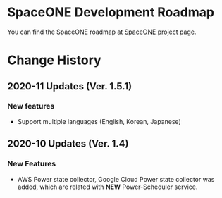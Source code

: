 # SpaceONE Development Roadmap

You can find the SpaceONE roadmap at [SpaceONE project page](https://github.com/spaceone-dev/spaceone/projects/1).

# Change History

## 2020-11 Updates (Ver. 1.5.1)

### New features
* Support multiple languages (English, Korean, Japanese)

## 2020-10 Updates (Ver. 1.4)

### New Features
* AWS Power state collector, Google Cloud Power state collector was added, which are related with **NEW** Power-Scheduler service.
